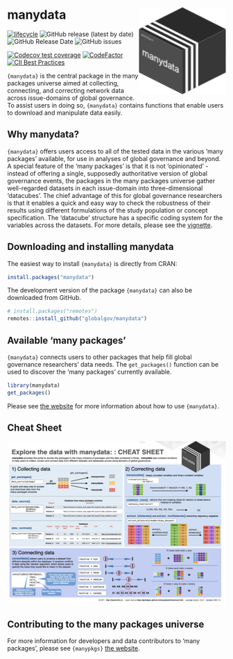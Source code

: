
# manydata <img src="man/figures/manydataLogo.png" align="right" width="200" height="200"/>

<!-- badges: start -->

[![lifecycle](https://img.shields.io/badge/lifecycle-experimental-orange.svg)](https://www.tidyverse.org/lifecycle/#experimental)
![GitHub release (latest by
date)](https://img.shields.io/github/v/release/globalgov/manydata)
![GitHub Release
Date](https://img.shields.io/github/release-date/globalgov/manydata)
![GitHub
issues](https://img.shields.io/github/issues-raw/globalgov/manydata)
<!-- [![HitCount](http://hits.dwyl.com/globalgov/manydata.svg)](http://hits.dwyl.com/globalgov/manydata) -->
[![Codecov test
coverage](https://codecov.io/gh/globalgov/manydata/branch/main/graph/badge.svg)](https://codecov.io/gh/globalgov/manydata?branch=main)
[![CodeFactor](https://www.codefactor.io/repository/github/globalgov/manydata/badge)](https://www.codefactor.io/repository/github/globalgov/manydata)
[![CII Best
Practices](https://bestpractices.coreinfrastructure.org/projects/4562/badge)](https://bestpractices.coreinfrastructure.org/projects/4562)
<!-- ![GitHub All Releases](https://img.shields.io/github/downloads/jhollway/roctopus/total) -->
<!-- badges: end -->

`{manydata}` is the central package in the many packages universe aimed
at collecting, connecting, and correcting network data across
issue-domains of global governance. To assist users in doing so,
`{manydata}` contains functions that enable users to download and
manipulate data easily.

## Why manydata?

`{manydata}` offers users access to all of the tested data in the
various ‘many packages’ available, for use in analyses of global
governance and beyond. A special feature of the ‘many packages’ is that
it is not ‘opinionated’ - instead of offering a single, supposedly
authoritative version of global governance events, the packages in the
many packages universe gather well-regarded datasets in each
issue-domain into three-dimensional ‘datacubes’. The chief advantage of
this for global governance researchers is that it enables a quick and
easy way to check the robustness of their results using different
formulations of the study population or concept specification. The
‘datacube’ structure has a specific coding system for the variables
across the datasets. For more details, please see the
[vignette](https://globalgov.github.io/manydata/articles/user.html).

## Downloading and installing manydata

The easiest way to install `{manydata}` is directly from CRAN:

``` r
install.packages("manydata")
```

The development version of the package `{manydata}` can also be
downloaded from GitHub.

``` r
# install.packages("remotes")
remotes::install_github("globalgov/manydata")
```

## Available ‘many packages’

`{manydata}` connects users to other packages that help fill global
governance researchers’ data needs. The `get_packages()` function can be
used to discover the ‘many packages’ currently available.

``` r
library(manydata)
get_packages()
```

Please see [the website](https://globalgov.github.io/manydata/) for more
information about how to use `{manydata}`.

## Cheat Sheet

<a href="https://github.com/globalgov/manydata/blob/main/man/figures/cheatsheet.pdf"><img src="https://raw.githubusercontent.com/globalgov/manydata/main/man/figures/cheatsheet.png" width="525" height="378"/></a>

## Contributing to the many packages universe

For more information for developers and data contributors to ‘many
packages’, please see `{manypkgs}` [the
website](https://globalgov.github.io/manypkgs/).
